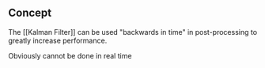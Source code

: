 ## Concept
The [[Kalman Filter]] can be used "backwards in time" in post-processing to greatly increase performance.

Obviously cannot be done in real time